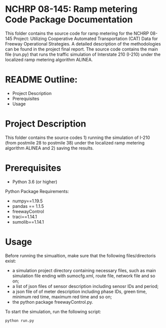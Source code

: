 # NCHRP 08-145: Ramp metering Code Package Documentation

This folder contains the source code for ramp metering for the NCHRP 08-145 Project: Utilizing Cooperative Automated Transportation (CAT) Data for Freeway Operational Strategies. A detailed description of the methodologies can be found in the project final report. The source code contains the main file (run.py) that runs the traffic simulation of Interstate 210 (I-210) under the localized ramp metering algorithm ALINEA.

# README Outline:
* Project Description
* Prerequisites
* Usage

# Project Description

This folder contains the source codes 1) running the simulation of I-210 (from postmile 28 to postmile 38) under the localized ramp metering algorithm ALINEA and 2) saving the results.

# Prerequisites
- Python 3.6 (or higher)

Python Package Requirements:
- numpy==1.19.5
- pandas == 1.1.5
- freewayControl
- traci==1.14.1
- sumolib==1.14.1

# Usage
Before running the simualtion, make sure that the following files/directoris exist:

- a simulation project directory containing necessary files, such as main simulation file ending with sumocfg.xml, route file, network file and so on;
- a list of json files of sensor description including senosr IDs and period; 
- a json file of of meter description including phase IDs, green time, minimum red time, maximum red time and so on;
- the python package freewayControl.py.

To start the simulation, run the following script:
```
python run.py
```